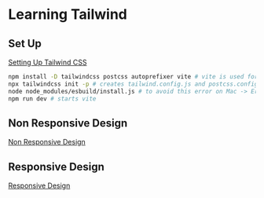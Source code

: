 # Learning Tailwind

## Set Up
[Setting Up Tailwind CSS](https://github.com/princyraza/learntailwind/tree/5d402a70c60fc0db0b9c54865b2a94a726624b4e)
```bash
npm install -D tailwindcss postcss autoprefixer vite # vite is used for local dev
npx tailwindcss init -p # creates tailwind.config.js and postcss.config.js
node node_modules/esbuild/install.js # to avoid this error on Mac -> Error: esbuild: Failed to install correctly
npm run dev # starts vite
```
## Non Responsive Design
[Non Responsive Design](https://github.com/princyraza/learntailwind/tree/d783bf7fd53db2aef87241a520df0421bdde7a83)

## Responsive Design
[Responsive Design](https://github.com/princyraza/learntailwind/tree/1a9acfce155a9f821c6da76541a5a82e2c3dbebc)



